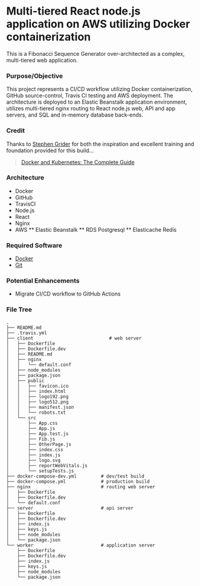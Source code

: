 # Multi-tiered React node.js application on AWS utilizing Docker containerization

This is a Fibonacci Sequence Generator over-architected as a complex, multi-tiered web application.

### Purpose/Objective

This project represents a CI/CD workflow utilizing Docker containerization, GitHub source-control, Travis CI testing and AWS deployment. The architecture is deployed to an Elastic Beanstalk application environment, utilizes multi-tiered nginx routing to React node.js web, API and app servers, and SQL and in-memory database back-ends.

### Credit

Thanks to [Stephen Grider](https://www.linkedin.com/in/stephengrider/) for both the inspiration and excellent training and foundation provided for this build...

> [Docker and Kubernetes: The Complete Guide](https://www.udemy.com/course/docker-and-kubernetes-the-complete-guide/)

### Architecture

* Docker
* GitHub
* TravisCI
* Node.js
* React
* Nginx
* AWS
** Elastic Beanstalk
** RDS Postgresql
** Elasticache Redis

### Required Software

- [Docker](https://www.docker.com/products/docker-desktop/)
- [Git](https://git-scm.com/downloads/)

### Potential Enhancements

- Migrate CI/CD workflow to GitHub Actions

### File Tree

```
.
├── README.md
├── .travis.yml
├── client                            # web server
│   ├── Dockerfile
│   ├── Dockerfile.dev
│   ├── README.md
│   ├── nginx
│   │   └── default.conf
│   ├── node_modules
│   ├── package.json
│   ├── public
│   │   ├── favicon.ico
│   │   ├── index.html
│   │   ├── logo192.png
│   │   ├── logo512.png
│   │   ├── manifest.json
│   │   └── robots.txt
│   └── src
│       ├── App.css
│       ├── App.js
│       ├── App.test.js
│       ├── Fib.js
│       ├── OtherPage.js
│       ├── index.css
│       ├── index.js
│       ├── logo.svg
│       ├── reportWebVitals.js
│       └── setupTests.js
├── docker-compose-dev.yml         # dev/test build
├── docker-compose.yml             # production build
├── nginx                          # routing web server
│   ├── Dockerfile
│   ├── Dockerfile.dev
│   └── default.conf
├── server                         # api server
│   ├── Dockerfile
│   ├── Dockerfile.dev
│   ├── index.js
│   ├── keys.js
│   ├── node_modules
│   └── package.json
└── worker                         # application server
    ├── Dockerfile
    ├── Dockerfile.dev
    ├── index.js
    ├── keys.js
    ├── node_modules
    └── package.json
```

